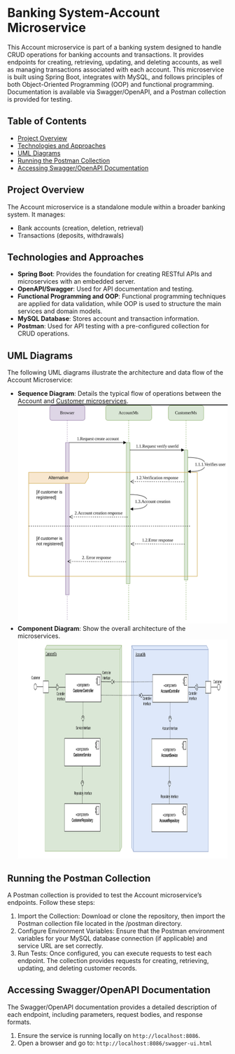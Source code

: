 # Banking System-Account Microservice

This Account microservice is part of a banking system designed to handle CRUD operations for banking accounts and transactions. It provides endpoints for creating, retrieving, updating, and deleting accounts, as well as managing transactions associated with each account. This microservice is built using Spring Boot, integrates with MySQL, and follows principles of both Object-Oriented Programming (OOP) and functional programming. Documentation is available via Swagger/OpenAPI, and a Postman collection is provided for testing.

## Table of Contents
- [Project Overview](#project-overview)
- [Technologies and Approaches](#technologies-and-approaches)
- [UML Diagrams](#uml-diagrams)
- [Running the Postman Collection](#running-the-postman-collection)
- [Accessing Swagger/OpenAPI Documentation](#accessing-swaggeropenapi-documentation)

## Project Overview
The Account microservice is a standalone module within a broader banking system. It manages:
- Bank accounts (creation, deletion, retrieval)
- Transactions (deposits, withdrawals)

## Technologies and Approaches
- **Spring Boot**: Provides the foundation for creating RESTful APIs and microservices with an embedded server.
- **OpenAPI/Swagger**: Used for API documentation and testing.
- **Functional Programming and OOP**: Functional programming techniques are applied for data validation, while OOP is used to structure the main services and domain models.
- **MySQL Database**: Stores account and transaction information.
- **Postman**: Used for API testing with a pre-configured collection for CRUD operations.

## UML Diagrams
The following UML diagrams illustrate the architecture and data flow of the Account Microservice:

- **Sequence Diagram**: Details the typical flow of operations between the Account and [Customer microservices](https://github.com/abengl/NTT-Project2-CustomerMS).
  <img alt="UML sequence diagram" src="https://github.com/abengl/NTT-Project2-AccountMS/blob/a3ccfe7ae3fad6d2d667ecc89dded8d9d2906986/src/main/resources/static/UML_Sequence_Diagram2_Microservices.png" width="500" height="500">
- **Component Diagram**: Show the overall architecture of the microservices.
    <img alt="UML sequence diagram" src="https://github.com/abengl/NTT-Project2-AccountMS/blob/a3ccfe7ae3fad6d2d667ecc89dded8d9d2906986/src/main/resources/static/UML_Component_Diagram_Microservices.png" width="800" height="500">

## Running the Postman Collection
A Postman collection is provided to test the Account microservice’s endpoints. Follow these steps:

1. Import the Collection: Download or clone the repository, then import the Postman collection file located in the /postman directory.
2. Configure Environment Variables: Ensure that the Postman environment variables for your MySQL database connection (if applicable) and service URL are set correctly.
3. Run Tests: Once configured, you can execute requests to test each endpoint. The collection provides requests for creating, retrieving, updating, and deleting customer records.

## Accessing Swagger/OpenAPI Documentation
The Swagger/OpenAPI documentation provides a detailed description of each endpoint, including parameters, request bodies, and response formats.

1. Ensure the service is running locally on `http://localhost:8086`.
2. Open a browser and go to: `http://localhost:8086/swagger-ui.html`
   

